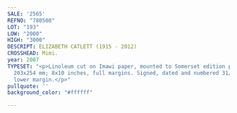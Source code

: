 ```yaml
---
SALE: '2565'
REFNO: "780508"
LOT: "193"
LOW: "2000"
HIGH: "3000"
DESCRIPT: ELIZABETH CATLETT (1915 - 2012)
CROSSHEAD: Mimi.
year: 2007
TYPESET: "<p>Linoleum cut on Imawi paper, mounted to Somerset edition paper, 2007.
  203x254 mm; 8x10 inches, full margins. Signed, dated and numbered 31/90 in pencil,
  lower margin.</p>"
pullquote: ''
background_color: "#ffffff"

---
```

